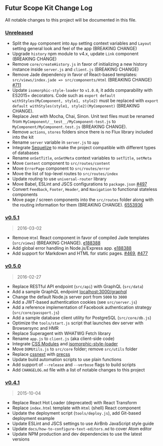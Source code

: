 ## Futur Scope Kit Change Log

All notable changes to this project will be documented in this file.

### [Unreleased][unreleased]

* Split the `App` component into `App` setting context variables and `Layout` setting general look and feel of the app (BREAKING CHANGE)
* Upgrade `history` npm module to v4.x, update `Link` component (BREAKING CHANGE)
* Remove `core/createHistory.js` in favor of initializing a new history instance inside `server.js` and `client.js` (BREAKING CHANGE)
* Remove Jade dependency in favor of React-based templates: `src/views/index.jade => src/components/Html`
  (BREAKING CHANGE) [#711](https://github.com/kriasoft/react-starter-kit/pull/711)
* Update `isomorphic-style-loader` to `v1.0.0`, it adds comparability with ES2015+ decorators.
  Code such as `export default withStyles(MyComponent, style1, style2)` must be replaced with
  `export default withStyles(style1, style2)(MyComponent)` (BREAKING CHANGE).
* Replace Jest with Mocha, Chai, Sinon. Unit test files must be renamed from
  `MyComponent/__test__/MyComponent-test.js` to `MyComponent/MyComponent.test.js` (BREAKING CHANGE).
* Remove `actions`, `stores` folders since there is no Flux library included into the kit
* Rename `server` variable in `server.js` to `app`
* Integrate [Sequelize](http://docs.sequelizejs.com/) to make the project compatible with different types of databases
* Rename `onSetTitle`, `onSetMeta` context variables to `setTitle`, `setMeta`
* Move `Content` component to `src/routes/content`
* Move `ErrorPage` component to `src/routes/error`
* Move the list of top-level routes to `src/routes/index`
* Update routing to use `universal-router` library
* Move Babel, ESLint and JSCS configurations to `package.json` [#497](https://github.com/kriasoft/react-starter-kit/pull/497)
* Convert `Feedback`, `Footer`, `Header`, and `Navigation` to functional stateless components
* Move page / screen components into the `src/routes` folder along with the routing information for them (BREAKING CHANGE). [6553936](https://github.com/kriasoft/react-starter-kit/commit/6553936e693e24a8ac6178f4962af15e0ea87dfd)

### [v0.5.1]

> 2016-03-02

* Remove `Html` React component in favor of compiled Jade templates (`src/views`) (BREAKING CHANGE). [e188388](https://github.com/kriasoft/react-starter-kit/commit/e188388f87069cdc7d501b385d6b0e46c98fed60)
* Add global error handling in Node.js/Express app. [e188388](https://github.com/kriasoft/react-starter-kit/commit/e188388f87069cdc7d501b385d6b0e46c98fed60)
* Add support for Markdown and HTML for static pages. [#469](https://github.com/kriasoft/react-starter-kit/pull/469), [#477](https://github.com/kriasoft/react-starter-kit/pull/477)

### [v0.5.0]

> 2016-02-27

* Replace RESTful API endpoint (`src/api`) with GraphQL (`src/data`)
* Add a sample GraphQL endpoint [localhost:3000/graphql](https://localhost:3000/graphql)
* Change the default Node.js server port from `5000` to `3000`
* Add a JWT-based authentication cookies (see `src/server.js`)
* Add a reference implementation of Facebook authentication strategy (`src/core/passport.js`)
* Add a sample database client utility for PostgreSQL (`src/core/db.js`)
* Optimize the `tools/start.js` script that launches dev server with Browsersync and HMR
* Replace Superagent with WHATWG Fetch library
* Rename `app.js` to `client.js` (aka client-side code)
* Integrate [CSS Modules](https://github.com/css-modules/css-modules) and
  [isomorphic-style-loader](https://github.com/kriasoft/isomorphic-style-loader)
* Move `DOMUtils.js` to `src/core` folder; remove `src/utils` folder
* Replace [cssnext](http://cssnext.io/) with [precss](https://github.com/jonathantneal/precss)
* Update build automation scripts to use plain functions
* Add support of `--release` and `--verbose` flags to build scripts
* Add `CHANGELOG.md` file with a list of notable changes to this project

### [v0.4.1]

> 2015-10-04

* Replace React Hot Loader (deprecated) with React Transform
* Replace `index.html` template with `Html` (shell) React component
* Update the deployment script (`tools/deploy.js`), add Git-based deployment example
* Update ESLint and JSCS settings to use AirBnb JavaScript style guide
* Update `docs/how-to-configure-text-editors.md` to cover Atom editor
* Update NPM production and dev dependencies to use the latest versions

[unreleased]: https://github.com/kriasoft/react-starter-kit/compare/v0.5.1...HEAD
[v0.5.1]: https://github.com/kriasoft/react-starter-kit/compare/v0.5.0...v0.5.1
[v0.5.0]: https://github.com/kriasoft/react-starter-kit/compare/v0.4.1...v0.5.0
[v0.4.1]: https://github.com/kriasoft/react-starter-kit/compare/v0.4.0...v0.4.1
